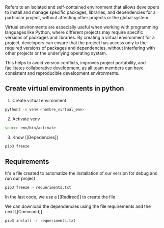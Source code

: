 Refers to an isolated and self-contained environment that allows developers to install and manage specific packages, libraries, and dependencies for a particular project, without affecting other projects or the global system.

Virtual environments are especially useful when working with programming languages like Python, where different projects may require specific versions of packages and libraries. By creating a virtual environment for a project, developers can ensure that the project has access only to the required versions of packages and dependencies, without interfering with other projects or the underlying operating system.

This helps to avoid version conflicts, improves project portability, and facilitates collaborative development, as all team members can have consistent and reproducible development environments.

## Create virtual environments in python

1. Create virtual environment
```zsh
python3 -m venv <nombre_virtual_env>
```
2. Activate venv
```zsh
source env/bin/activate
```
3. Know [[Depedencies]]
```zsh
pip3 freeze
```

## Requirements

It's a file created to automatize the installation of our version for debug and run our project

```zsh
pip3 freeze > requeriments.txt
```

In the last code, we use a [[Redirect]] to create the file 

We can download the dependencies using the file requirements and the next [[Command]]

```zsh
pip3 install -r requeriments.txt
```
 